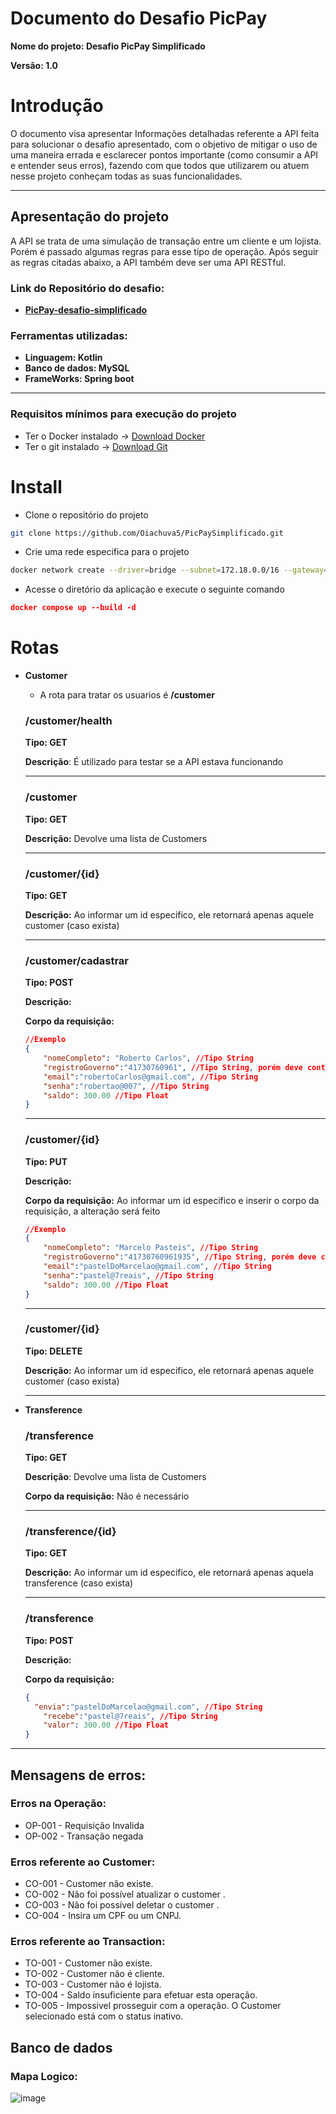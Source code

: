 # Documento do Desafio PicPay

**********************************Nome do projeto: Desafio PicPay Simplificado**********************************

**Versão: 1.0**

# Introdução

O documento visa apresentar Informações detalhadas referente a API feita para solucionar o desafio apresentado, com o objetivo de mitigar o uso de uma maneira errada e esclarecer pontos importante (como consumir a API e entender seus erros), fazendo com que todos que utilizarem ou atuem nesse projeto conheçam todas as suas funcionalidades.

---

## Apresentação do projeto

A API se trata de uma simulação de transação entre um cliente e um lojista. Porém é passado algumas regras para esse tipo de operação. Após seguir as regras citadas abaixo, a API também deve ser uma API RESTful.

### Link do Repositório do desafio:

- [**PicPay-desafio-simplificado**](https://github.com/PicPay/picpay-desafio-backend#materiais-%C3%BAteis)

### Ferramentas utilizadas:

- **********************************Linguagem: Kotlin**********************************
- **************************************Banco de dados: MySQL**************************************
- **********FrameWorks: Spring boot**********

  

---

### Requisitos mínimos para execução do projeto

- Ter o Docker instalado → [Download Docker](https://docs.docker.com/get-docker/)
- Ter o git instalado → [Download Git](https://git-scm.com/book/en/v2/Getting-Started-Installing-Git)

# Install

- Clone o repositório do projeto

```bash
git clone https://github.com/Oiachuva5/PicPaySimplificado.git
```

- Crie uma rede especifica para o projeto
    
    

```bash
docker network create --driver=bridge --subnet=172.18.0.0/16 --gateway=172.18.0.1 bco_default
```

- Acesse o diretório da aplicação e execute o seguinte comando

```json
docker compose up --build -d
```

# Rotas

- ******************Customer******************
    - A rota para tratar os usuarios é **/customer**
    
    ### /customer/health
    
    **Tipo: GET**
    
    ****************************Descrição****************************: É utilizado para testar se a API estava funcionando
    
    
    ---
    
    ### /customer
    
    **Tipo: GET**
    
    ******************Descrição:****************** Devolve uma lista de Customers
    
    
    ---
    
    ### /customer/{id}
    
    **Tipo: GET**
    
    **********************Descrição:********************** Ao informar um id especifico, ele retornará apenas aquele customer (caso exista)
    
    
    ---
    
    ### /customer/cadastrar
    
    **Tipo: POST**
    
    ********************Descrição:********************
    
    ******Corpo da requisição:******
    
    ```json
    //Exemplo
    {
    	"nomeCompleto": "Roberto Carlos", //Tipo String 
    	"registroGoverno":"41730760961", //Tipo String, porém deve conter entre 11 a 14 caracteres
    	"email":"robertoCarlos@gmail.com", //Tipo String
    	"senha":"robertao@007", //Tipo String
    	"saldo": 300.00 //Tipo Float
    }
    ```
    
    ---
    
    ### /customer/{id}
    
    **Tipo: PUT**
    
    ********************Descrição:********************
    
    ********************Corpo da requisição:******************** Ao informar um id especifico e inserir o corpo da requisição, a alteração será feito
    
    ```json
    //Exemplo
    {
    	"nomeCompleto": "Marcelo Pasteis", //Tipo String 
    	"registroGoverno":"41730760961935", //Tipo String, porém deve conter entre 11 a 14 caracteres
    	"email":"pastelDoMarcelao@gmail.com", //Tipo String
    	"senha":"pastel@7reais", //Tipo String
    	"saldo": 300.00 //Tipo Float
    }
    ```
    
    ---
    
    ### /customer/{id}
    
    **Tipo: DELETE**
    
    ********************Descrição:******************** Ao informar um id especifico, ele retornará apenas aquele customer (caso exista)
    
    ---
    
- **************Transference**************
    
    ### /transference
    
    **Tipo: GET**
    
    ****************************Descrição****************************: Devolve uma lista de Customers
    
    ******************************Corpo da requisição:****************************** Não é necessário
    
    ---
    
    ### /transference/{id}
    
    **Tipo: GET**
    
    **********************Descrição:********************** Ao informar um id especifico, ele retornará apenas aquela transference (caso exista)
    
    
    ---
    
    ### /transference
    
    **Tipo: POST**
    
    ********************Descrição:********************
    
    ******Corpo da requisição:******
    
    ```json
    {
      "envia":"pastelDoMarcelao@gmail.com", //Tipo String
    	"recebe":"pastel@7reais", //Tipo String
    	"valor": 300.00 //Tipo Float
    }
    ```
    

---

## Mensagens de erros:

### Erros na Operação:

- OP-001 - Requisição Invalida
- OP-002 - Transação negada

### Erros referente ao Customer:

- CO-001 - Customer <ID> não existe.
- CO-002 - Não foi possível atualizar o customer <ID>.
- CO-003 - Não foi possível deletar o customer <ID>.
- CO-004 - Insira um CPF ou um CNPJ.

### Erros referente ao Transaction:

- TO-001 - Customer <ID> não existe.
- TO-002 - Customer <ID> não é cliente.
- TO-003 - Customer <ID> não é lojista.
- TO-004 - Saldo insuficiente para efetuar esta operação.
- TO-005 - Impossivel prosseguir com a operação. O Customer selecionado está com o status inativo.

## Banco de dados

### Mapa Logico:
![image](https://github.com/Oiachuva5/PicPaySimplificado/assets/115567476/9e2c55f7-592b-4eae-8d76-b3124b334434)
